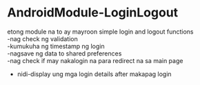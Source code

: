 # AndroidModule-LoginLogout
etong module na to ay mayroon simple login and logout functions<br />
-nag check ng validation<br />
-kumukuha ng timestamp ng login<br />
-nagsave ng data to shared preferences<br />
-nag check if may nakalogin na para redirect na sa main page<br />
- nidi-display ung mga login details after makapag login<br />
